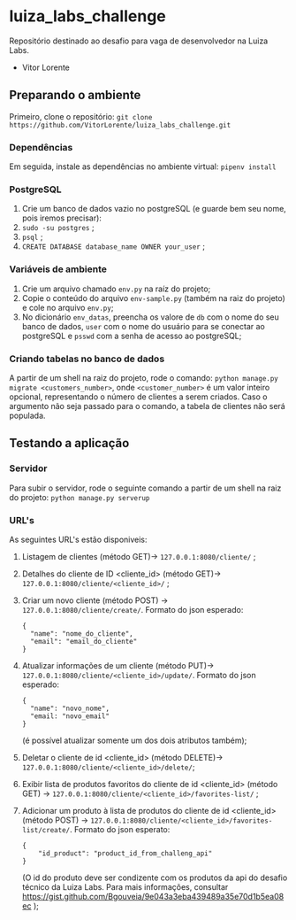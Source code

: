 # luiza_labs_challenge
Repositório destinado ao desafio para vaga de desenvolvedor na Luiza Labs.
- Vitor Lorente

## Preparando o ambiente


Primeiro, clone o repositório:
`git clone https://github.com/VitorLorente/luiza_labs_challenge.git`


### Dependências

Em seguida, instale as dependências no ambiente virtual:
`pipenv install`


### PostgreSQL

1. Crie um banco de dados vazio no postgreSQL (e guarde bem seu nome, pois iremos precisar):
2. `sudo -su postgres` ;
3. `psql` ;
4. `CREATE DATABASE database_name OWNER your_user` ;


### Variáveis de ambiente

1. Crie um arquivo chamado `env.py` na raíz do projeto;
2. Copie o conteúdo do arquivo `env-sample.py` (também na raiz do projeto) e cole no arquivo `env.py`;
3. No dicionário `env_datas`, preencha os valore de `db` com o nome do seu banco de dados, `user` com o nome do usuário para se conectar ao postgreSQL e `psswd` com a senha de acesso ao postgreSQL;


### Criando tabelas no banco de dados

A partir de um shell na raiz do projeto, rode o comando:
`python manage.py migrate <customers_number>`,
onde `<customer_number>` é um valor inteiro opcional, representando o número de clientes a serem criados. Caso o argumento não seja passado para o comando, a tabela de clientes não será populada.


## Testando a aplicação


### Servidor

Para subir o servidor, rode o seguinte comando a partir de um shell na raiz do projeto:
`python manage.py serverup`


### URL's

As seguintes URL's estão disponiveis:
1. Listagem de clientes  (método GET)-> `127.0.0.1:8080/cliente/` ;

2. Detalhes do cliente de ID <cliente_id> (método GET)-> `127.0.0.1:8080/cliente/<cliente_id>/` ;

3. Criar um novo cliente (método POST) -> `127.0.0.1:8080/cliente/create/`. Formato do json esperado:

    ```
    {
      "name": "nome_do_cliente",
      "email": "email_do_cliente"
    }
    ```
    
4. Atualizar informações de um cliente (método PUT)-> `127.0.0.1:8080/cliente/<cliente_id>/update/`. Formato do json esperado:

    ```
    {
      "name": "novo_nome",
      "email: "novo_email"
    }
    ``` 
    
    (é possível atualizar somente um dos dois atributos também);
    
5. Deletar o cliente de id <cliente_id> (método DELETE)-> `127.0.0.1:8080/cliente/<cliente_id>/delete/`;

6. Exibir lista de produtos favoritos do cliente de id <cliente_id> (método GET) -> `127.0.0.1:8080/cliente/<cliente_id>/favorites-list/` ;

7. Adicionar um produto à lista de produtos do cliente de id <cliente_id> (método POST) -> `127.0.0.1:8080/cliente/<cliente_id>/favorites-list/create/`. Formato do json esperato:

    ```
    {
        "id_product": "product_id_from_challeng_api"
    }
    ```
    
    (O id do produto deve ser condizente com os produtos da api do desafio técnico da Luiza Labs. Para mais informações, consultar https://gist.github.com/Bgouveia/9e043a3eba439489a35e70d1b5ea08ec );
